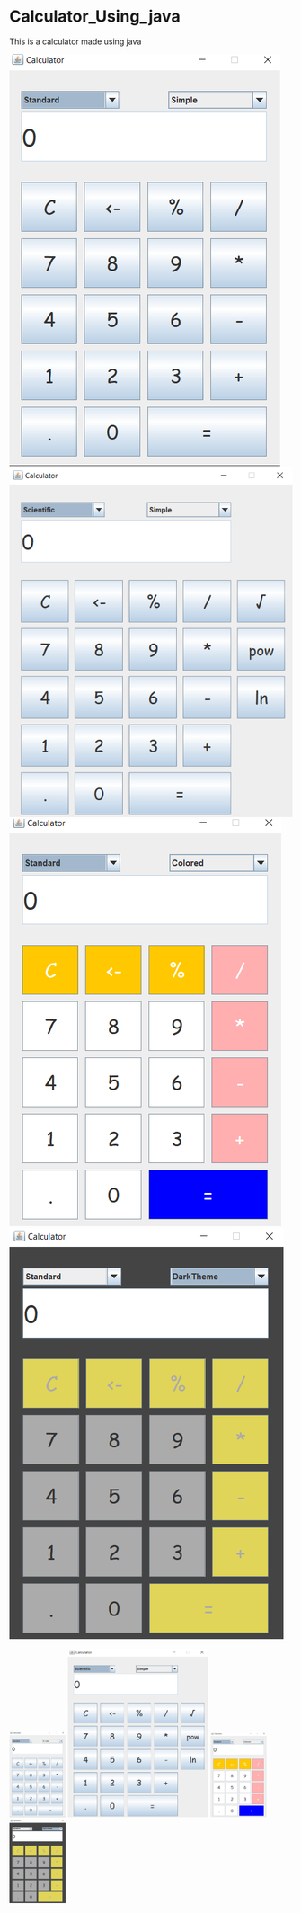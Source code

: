 # Calculator_Using_java
This is a calculator made using java

<img src="https://github.com/Umeshekh/Calculator_Using_java/blob/master/Screen%20Shots/Screenshot%201.png?raw=true" alt="Screen shot 1">
<img src="https://github.com/Umeshekh/Calculator_Using_java/blob/master/Screen%20Shots/Screenshot%202.png?raw=true" alt="Screen shot 2">
<img src="https://github.com/Umeshekh/Calculator_Using_java/blob/master/Screen%20Shots/Screenshot%203.png?raw=true" alt="Screen shot 3">
<img src="https://github.com/Umeshekh/Calculator_Using_java/blob/master/Screen%20Shots/Screenshot%204.png?raw=true" alt="Screen shot 4">

<p float="left">
  <img src="https://github.com/Umeshekh/Calculator_Using_java/blob/master/Screen%20Shots/Screenshot%201.png?raw=true" width="100" alt="Screen shot 1" />
  <img src="https://github.com/Umeshekh/Calculator_Using_java/blob/master/Screen%20Shots/Screenshot%202.png?raw=true" height="300" width="250"  alt="Screen shot 2"/> 
  <img src="https://github.com/Umeshekh/Calculator_Using_java/blob/master/Screen%20Shots/Screenshot%203.png?raw=true" width="100"  alt="Screen shot 3"/>
  <img src="https://github.com/Umeshekh/Calculator_Using_java/blob/master/Screen%20Shots/Screenshot%204.png?raw=true" width="100" alt="Screen shot 4">
</p>
